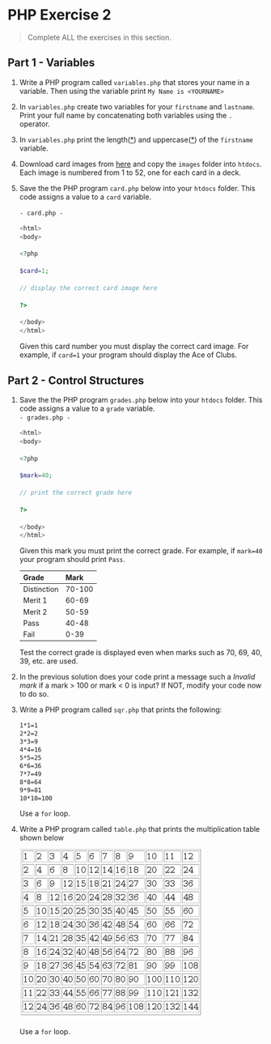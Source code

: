 # PHP Exercise 2
		
> Complete ALL the exercises in this section.

## Part 1 - Variables

1.	Write a PHP program called ``variables.php`` that stores your name in a variable. 
	Then using the variable print ``My Name is <YOURNAME>``

1.	In ``variables.php`` create two variables for your ``firstname`` and ``lastname``. 
	Print your full name by concatenating both variables using the `.` operator.

1.	In ``variables.php`` print the length([*](https://www.w3schools.com/php/func_string_strlen.asp)) and uppercase([*](https://www.w3schools.com/php/func_string_strtoupper.asp)) of the ``firstname`` variable.

1.  Download card images from [here](images/cards.zip?raw=true) and copy the ``images`` folder into `htdocs`.  Each image is numbered from 1 to 52, one for each card in a deck.

1.  Save the the PHP program ``card.php`` below into your `htdocs` folder.  This code assigns a value to a ``card`` variable.  

    ``- card.php -``
    ```php
    <html>
    <body>

    <?php

    $card=1;

    // display the correct card image here

    ?>

    </body>
    </html>

    ```

    Given this card number you must display the correct card image.  For example, if `card=1` your program should display the Ace of Clubs.


## Part 2 - Control Structures

1.	Save the the PHP program ``grades.php`` below into your `htdocs` folder.  This code assigns a value to a ``grade`` variable.  
    ``- grades.php -``
    ```php
    <html>
    <body>

    <?php

    $mark=40;

    // print the correct grade here

    ?>

    </body>
    </html>

    ```

    Given this mark you must print the correct grade.  For example, if ``mark=40`` your program should print ``Pass``.
    
	| Grade	      | Mark    |
	|-------------|---------|
	| Distinction |	70-100  |
	| Merit 1 	  | 60-69   |
	| Merit 2 	  | 50-59   |
	| Pass 		  | 40-48   |
	| Fail 		  | 0-39    |

	Test the correct grade is displayed even when marks such as 70, 69, 40, 39, etc. are used.

1.	In the previous solution does your code print a message such a *Invalid mark* if a mark > 100 or mark < 0 is input? 
	If NOT, modify your code now to do so.

1.  Write a PHP program called ``sqr.php`` that prints the following:

    ```
    1*1=1
    2*2=2
    3*3=9
    4*4=16
    5*5=25
    6*6=36
    7*7=49
    8*8=64
    9*9=81
    10*10=100
    ```

    Use a ``for`` loop.

1.	Write a PHP program called ``table.php`` that prints the multiplication table shown below

	![alt text](images/table.png "12 Times Table")

    Use a ``for`` loop.

